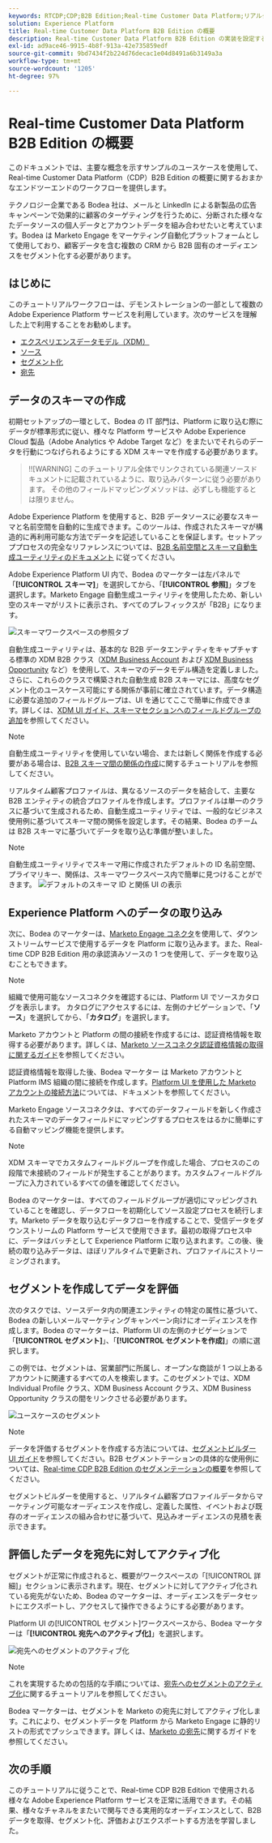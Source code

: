 ```yaml
---
keywords: RTCDP;CDP;B2B Edition;Real-time Customer Data Platform;リアルタイムの顧客データプラットフォーム;リアルタイム cdp;b2b;cdp
solution: Experience Platform
title: Real-time Customer Data Platform B2B Edition の概要
description: Real-time Customer Data Platform B2B Edition の実装を設定する際の例として、次のサンプルシナリオを使用します。
exl-id: ad9ace46-9915-4b8f-913a-42e735859edf
source-git-commit: 9bd7434f2b224d76decac1e04d8491a6b3149a3a
workflow-type: tm+mt
source-wordcount: '1205'
ht-degree: 97%

---
```


# Real-time Customer Data Platform B2B Edition の概要

このドキュメントでは、主要な概念を示すサンプルのユースケースを使用して、Real-time Customer Data Platform（CDP）B2B Edition の概要に関するおまかなエンドツーエンドのワークフローを提供します。

テクノロジー企業である Bodea 社は、メールと LinkedIn による新製品の広告キャンペーンで効果的に顧客のターゲティングを行うために、分断された様々なたデータソースの個人データとアカウントデータを組み合わせたいと考えています。Bodea は Marketo Engage をマーケティング自動化プラットフォームとして使用しており、顧客データを含む複数の CRM から B2B 固有のオーディエンスをセグメント化する必要があります。

## はじめに

このチュートリアルワークフローは、デモンストレーションの一部として複数の Adobe Experience Platform サービスを利用しています。次のサービスを理解した上で利用することをお勧めします。

- [エクスペリエンスデータモデル（XDM）](../xdm/home.md)
- [ソース](../sources/home.md)
- [セグメント化](../segmentation/home.md)
- [宛先](../destinations/home.md)

## データのスキーマの作成

初期セットアップの一環として、Bodea の IT 部門は、Platform に取り込む際にデータが標準形式に従い、様々な Platform サービスや Adobe Experience Cloud 製品（Adobe Analytics や Adobe Target など）をまたいでそれらのデータを行動につなげられるようにする XDM スキーマを作成する必要があります。

>!![WARNING]
このチュートリアル全体でリンクされている関連ソースドキュメントに記載されているように、取り込みパターンに従う必要があります。 その他のフィールドマッピングメソッドは、必ずしも機能するとは限りません。

Adobe Experience Platform を使用すると、B2B データソースに必要なスキーマと名前空間を自動的に生成できます。このツールは、作成されたスキーマが構造的に再利用可能な方法でデータを記述していることを保証します。セットアッププロセスの完全なリファレンスについては、[B2B 名前空間とスキーマ自動生成ユーティリティのドキュメント](../sources/connectors/adobe-applications/marketo/marketo-namespaces.md) に従ってください。

Adobe Experience Platform UI 内で、Bodea のマーケターは左パネルで「**[!UICONTROL スキーマ]**」を選択してから、「**[!UICONTROL 参照]**」タブを選択します。Marketo Engage 自動生成ユーティリティを使用したため、新しい空のスキーマがリストに表示され、すべてのプレフィックスが「B2B」になります。

![スキーマワークスペースの参照タブ](./assets/b2b-tutorial/empty-b2b-schemas.png)

自動生成ユーティリティは、基本的な B2B データエンティティをキャプチャする標準の XDM B2B クラス（[XDM Business Account](../xdm/classes/b2b/business-account.md) および [XDM Business Opportunity](../xdm/classes/b2b/business-opportunity.md) など）を使用して、スキーマのデータモデル構造を定義しました。さらに、これらのクラスで構築された自動生成 B2B スキーマには、高度なセグメント化のユースケース可能にする関係が事前に確立されています。データ構造に必要な追加のフィールドグループは、UI を通じてここで簡単に作成できます。詳しくは、[XDM UI ガイド、スキーマセクションへのフィールドグループの追加](../xdm/ui/resources/schemas.md#add-field-groups)を参照してください。

>[!NOTE]
自動生成ユーティリティを使用していない場合、または新しく関係を作成する必要がある場合は、[B2B スキーマ間の関係の作成](../xdm/tutorials/relationship-b2b.md)に関するチュートリアルを参照してください。

リアルタイム顧客プロファイルは、異なるソースのデータを結合して、主要な B2B エンティティの統合プロファイルを作成します。プロファイルは単一のクラスに基づいて生成されるため、自動生成ユーティリティでは、一般的なビジネス使用例に基づいてスキーマ間の関係を設定します。その結果、Bodea のチームは B2B スキーマに基づいてデータを取り込む準備が整いました。

>[!NOTE]
自動生成ユーティリティでスキーマ用に作成されたデフォルトの ID 名前空間、プライマリキー、関係は、スキーマワークスペース内で簡単に見つけることができます。
![デフォルトのスキーマ ID と関係 UI の表示](./assets/b2b-tutorial/schema-identity-relationship.png)

## Experience Platform へのデータの取り込み

次に、Bodea のマーケターは、[Marketo Engage コネクタ](../sources/connectors/adobe-applications/marketo/marketo.md)を使用して、ダウンストリームサービスで使用するデータを Platform に取り込みます。また、Real-time CDP B2B Edition 用の承認済みソースの 1 つを使用して、データを取り込むこともできます。

>[!NOTE]
組織で使用可能なソースコネクタを確認するには、Platform UI でソースカタログを表示します。 カタログにアクセスするには、左側のナビゲーションで、「**ソース**」を選択してから、「**カタログ**」を選択します。

Marketo アカウントと Platform の間の接続を作成するには、認証資格情報を取得する必要があります。詳しくは、[Marketo ソースコネクタ認証資格情報の取得に関するガイド](../sources/connectors/adobe-applications/marketo/marketo-auth.md)を参照してください。

認証資格情報を取得した後、Bodea マーケター は Marketo アカウントと Platform IMS 組織の間に接続を作成します。[Platform UI を使用した Marketo アカウントの接続方法](../sources/tutorials/ui/create/adobe-applications/marketo.md)については、ドキュメントを参照してください。

Marketo Engage ソースコネクタは、すべてのデータフィールドを新しく作成されたスキーマのデータフィールドにマッピングするプロセスをはるかに簡単にする自動マッピング機能を提供します。

>[!NOTE]
XDM スキーマでカスタムフィールドグループを作成した場合、プロセスのこの段階で未接続のフィールドが発生することがあります。カスタムフィールドグループに入力されているすべての値を確認してください。

Bodea のマーケターは、すべてのフィールドグループが適切にマッピングされていることを確認し、データフローを初期化してソース設定プロセスを続行します。Marketo データを取り込むデータフローを作成することで、受信データをダウンストリームの Platform サービスで使用できます。最初の取得プロセス中に、データはバッチとして Experience Platform に取り込まれます。この後、後続の取り込みデータは、ほぼリアルタイムで更新され、プロファイルにストリーミングされます。

## セグメントを作成してデータを評価

次のタスクでは、ソースデータ内の関連エンティティの特定の属性に基づいて、Bodea の新しいメールマーケティングキャンペーン向けにオーディエンスを作成します。Bodea のマーケターは、Platform UI の左側のナビゲーションで「**[!UICONTROL セグメント]**」、「**[!UICONTROL セグメントを作成]**」の順に選択します。

この例では、セグメントは、営業部門に所属し、オープンな商談が 1 つ以上あるアカウントに関連するすべての人を検索します。このセグメントでは、XDM Individual Profile クラス、XDM Business Account クラス、XDM Business Opportunity クラスの間をリンクさせる必要があります。

![ユースケースのセグメント](./assets/b2b-tutorial/use-case-segment.png)

>[!NOTE]
データを評価するセグメントを作成する方法については、[セグメントビルダー UI ガイド](../segmentation/ui/segment-builder.md)を参照してください。B2B セグメントテーションの具体的な使用例については、[Real-time CDP B2B Edition のセグメンテーションの概要](./segmentation/b2b.md)を参照してください。

セグメントビルダーを使用すると、リアルタイム顧客プロファイルデータからマーケティング可能なオーディエンスを作成し、定義した属性、イベントおよび既存のオーディエンスの組み合わせに基づいて、見込みオーディエンスの見積を表示できます。

## 評価したデータを宛先に対してアクティブ化

セグメントが正常に作成されると、概要がワークスペースの「[!UICONTROL 詳細]」セクションに表示されます。現在、セグメントに対してアクティブ化されている宛先がないため、Bodea のマーケターは、オーディエンスをデータセットにエクスポートし、アクセスして操作できるようにする必要があります。

Platform UI の[!UICONTROL セグメント]ワークスペースから、Bodea マーケターは「**[!UICONTROL 宛先へのアクティブ化]**」を選択します。

![宛先へのセグメントのアクティブ化](./assets/b2b-tutorial/activate-to-destination.png)

>[!NOTE]
これを実現するための包括的な手順については、[宛先へのセグメントのアクティブ化](https://experienceleague.adobe.com/docs/marketo/using/product-docs/core-marketo-concepts/smart-lists-and-static-lists/static-lists/push-an-adobe-experience-cloud-segment-to-a-marketo-static-list.html?lang=ja)に関するチュートリアルを参照してください。

Bodea マーケターは、セグメントを Marketo の宛先に対してアクティブ化します。これにより、セグメントデータを Platform から Marketo Engage に静的リストの形式でプッシュできます。詳しくは、[Marketo の宛先](https://experienceleague.adobe.com/docs/experience-platform/destinations/catalog/adobe/marketo-engage.html?lang=ja)に関するガイドを参照してください。

## 次の手順

このチュートリアルに従うことで、Real-time CDP B2B Edition で使用される様々な Adobe Experience Platform サービスを正常に活用できます。その結果、様々なチャネルをまたいで関与できる実用的なオーディエンスとして、B2B データを取得、セグメント化、評価およびエクスポートする方法を学習しました。
